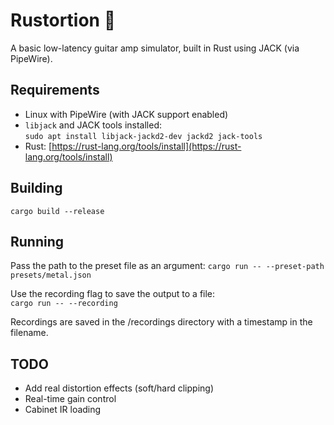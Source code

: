 # Rustortion 🎸

A basic low-latency guitar amp simulator, built in Rust using JACK (via PipeWire).

## Requirements

- Linux with PipeWire (with JACK support enabled)
- `libjack` and JACK tools installed:  
  `sudo apt install libjack-jackd2-dev jackd2 jack-tools`
- Rust: [https://rust-lang.org/tools/install](https://rust-lang.org/tools/install)

## Building

`cargo build --release`

## Running

Pass the path to the preset file as an argument:
`cargo run -- --preset-path presets/metal.json`

Use the recording flag to save the output to a file:  
`cargo run -- --recording`

Recordings are saved in the /recordings directory with a timestamp in the filename.

## TODO

- Add real distortion effects (soft/hard clipping)
- Real-time gain control
- Cabinet IR loading
